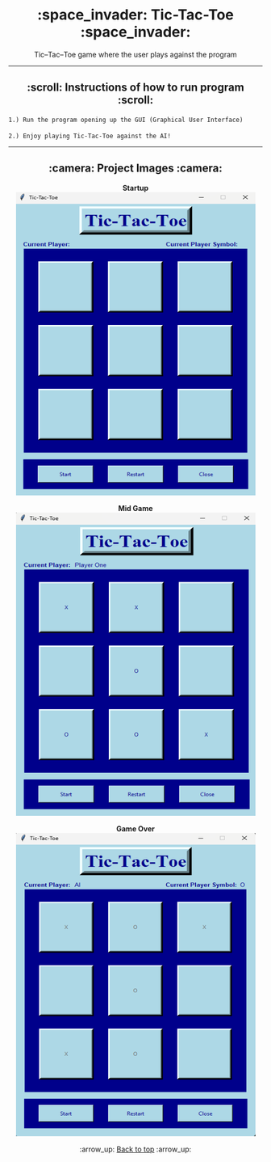 <h1 align="center">:space_invader: Tic-Tac-Toe :space_invader:</h1>
<p align="center">
    Tic&ndash;Tac&ndash;Toe game where the user plays against the program
</p>

---
<!-- instruction section -->
<h2 align="center">:scroll: Instructions of how to run program :scroll:</h2>
    
    1.) Run the program opening up the GUI (Graphical User Interface)

    2.) Enjoy playing Tic-Tac-Toe against the AI!
---
<h2 align="center">:camera: Project Images :camera:</h2>
<div align="center">

**Startup**<br>
<img width="475" height="600" alt="Database Data" src="Images/startup.png">

**Mid Game**<br>
<img width="475" height="600" alt="Database Data" src="Images/mid_game.png">

**Game Over**<br>
<img width="475" height="600" alt="Database Data" src="Images/game_over.png">
</div>

<!-- footer section -->
<div align="center">
    <p>:arrow_up: <a href="#space_invader-tic-tac-toe-space_invader">Back to top</a> :arrow_up:</p>
</div>